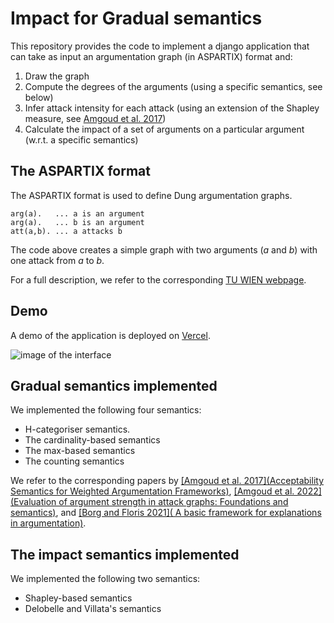 # Impact for Gradual semantics

This repository provides the code to implement a django application that can take as input an argumentation graph (in ASPARTIX) format and:

1. Draw the graph 
2. Compute the degrees of the arguments (using a specific semantics, see below)
3. Infer attack intensity for each attack (using an extension of the Shapley measure, see [Amgoud et al. 2017](https://www.ijcai.org/Proceedings/2017/10))
4. Calculate the impact of a set of arguments on a particular argument (w.r.t. a specific semantics)

## The ASPARTIX format

The ASPARTIX format is used to define Dung argumentation graphs.

```
arg(a).   ... a is an argument
arg(a).   ... b is an argument
att(a,b). ... a attacks b
```
The code above creates a simple graph with two arguments ($a$ and $b$) with one attack from $a$ to $b$.

For a full description, we refer to the corresponding [TU WIEN webpage](https://www.dbai.tuwien.ac.at/proj/argumentation/systempage/dung.html).

## Demo

A demo of the application is deployed on [Vercel](https://impact-gradual-semantics.vercel.app/).

![image of the interface](https://bruno-yun.notion.site/image/https%3A%2F%2Fprod-files-secure.s3.us-west-2.amazonaws.com%2F57e14b1b-ce77-483b-a9ed-537a76c86282%2F594f0392-5dbc-4463-bd53-419656ec7ed3%2FCapture_decran_2023-10-12_a_13.07.14.png?table=block&id=45d27bc7-5e0b-44a8-aa9c-716f5fb22af0&spaceId=57e14b1b-ce77-483b-a9ed-537a76c86282&width=1420&userId=&cache=v2)


## Gradual semantics implemented

We implemented the following four semantics:

- H-categoriser semantics.
- The cardinality-based semantics
- The max-based semantics
- The counting semantics

We refer to the corresponding papers by [[Amgoud et al. 2017](Acceptability Semantics for Weighted Argumentation Frameworks)](https://www.ijcai.org/proceedings/2017/0009.pdf), [[Amgoud et al. 2022](Evaluation of argument
strength in attack graphs: Foundations and semantics)](https://www.sciencedirect.com/science/article/abs/pii/S0004370221001582), and [[Borg and Floris 2021]( A basic framework for explanations in argumentation)](https://ieeexplore.ieee.org/document/9329042).

## The impact semantics implemented

We implemented the following two semantics:

- Shapley-based semantics
- Delobelle and Villata's semantics
